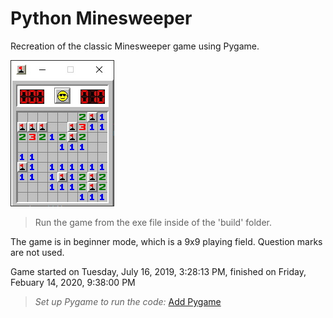 # Python Minesweeper
Recreation of the classic Minesweeper game using Pygame.

![Game screenshot](./Media/screenshot.jpg)

>Run the game from the exe file inside of the 'build' folder. 

The game is in beginner mode, which is a 9x9 playing field. Question marks are not used.

Game started on ‎Tuesday, ‎July ‎16, ‎2019, ‏‎3:28:13 PM, finished on Friday, Febuary 14, 2020, 9:38:00 PM

>*Set up Pygame to run the code:* [Add Pygame](https://stackoverflow.com/questions/28453854/add-pygame-module-in-pycharm-id)